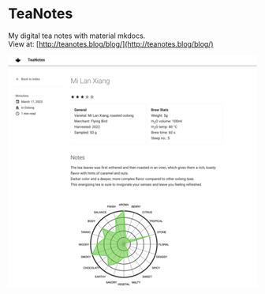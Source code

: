 # TeaNotes
My digital tea notes with material mkdocs.  
View at: [http://teanotes.blog/blog/](http://teanotes.blog/blog/)

![teanotes_shot.png](teanotes_shot.png)
